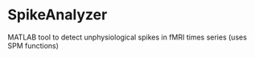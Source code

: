 # SpikeAnalyzer
MATLAB tool to detect unphysiological spikes in fMRI times series (uses SPM functions)
